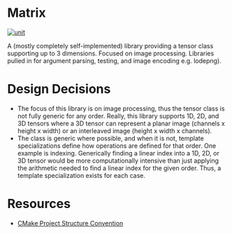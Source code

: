 # Matrix
[![unit](https://github.com/matthew-james-laidlaw/Matrix/actions/workflows/unit.yml/badge.svg?branch=main)](https://github.com/matthew-james-laidlaw/Matrix/actions/workflows/unit.yml)

A (mostly completely self-implemented) library providing a tensor class supporting up to 3 dimensions. Focused on image processing. Libraries pulled in for argument parsing, testing, and image encoding e.g. lodepng).

# Design Decisions
* The focus of this library is on image processing, thus the tensor class is not fully generic for any order. Really, this library supports 1D, 2D, and 3D tensors where a 3D tensor can represent a planar image (channels x height x width) or an interleaved image (height x width x channels).
* The class is generic where possible, and when it is not, template specializations define how operations are defined for that order. One example is indexing. Generically finding a linear index into a 1D, 2D, or 3D tensor would be more computationally intensive than just applying the arithmetic needed to find a linear index for the given order. Thus, a template specialization exists for each case.

# Resources
* [CMake Project Structure Convention](https://cliutils.gitlab.io/modern-cmake/chapters/basics/structure.html)

